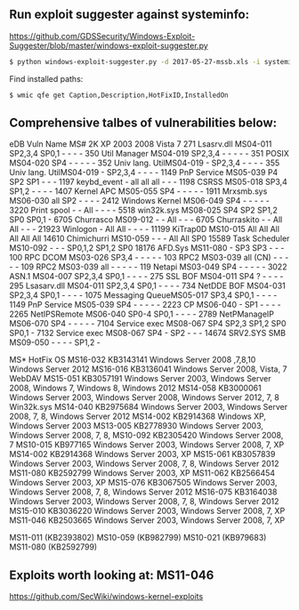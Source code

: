 ## Run exploit suggester against systeminfo:

https://github.com/GDSSecurity/Windows-Exploit-Suggester/blob/master/windows-exploit-suggester.py

```sh
$ python windows-exploit-suggester.py -d 2017-05-27-mssb.xls -i systeminfo.txt
```

Find installed paths:

```sh
$ wmic qfe get Caption,Description,HotFixID,InstalledOn
```

## Comprehensive talbes of vulnerabilities below:

eDB   Vuln Name         MS#     2K       XP     2003    2008      Vista      7
271   Lsasrv.dll     MS04-011  SP2,3,4  SP0,1    -       -        -         -
350   Util Manager   MS04-019  SP2,3,4  -        -       -        -         -
351   POSIX          MS04-020  SP4      -        -       -        -         -
352   Univ lang. UtilMS04-019   -       SP2,3,4  -       -        -         -
355   Univ lang. UtilMS04-019   -       SP2,3,4  -       -        -         -
1149  PnP Service    MS05-039  P4       SP2      SP1     -        -         -
1197  keybd_event    -         all      all      all     -        -         -
1198  CSRSS          MS05-018  SP3,4    SP1,2    -       -        -         -
1407  Kernel APC     MS05-055  SP4      -        -       -        -         -
1911  Mrxsmb.sys     MS06-030  all      SP2      -       -        -         -
2412  Windows Kernel MS06-049  SP4      -        -       -        -         -
3220  Print spool    -         -        All      -       -        -         -
5518  win32k.sys     MS08-025  SP4      SP2      SP1,2   SP0      SP0,1       -
6705  Churrasco      MS09-012  -        -        All     -        -         -
6705  Churraskito    -         -        All      All     -        -         -
21923 Winlogon       -         All      All      -       -        -         -
11199 KiTrap0D       MS10-015  All      All      All     All      All       All
14610 Chimichurri    MS10-059  -        -        -       All      All       SP0
15589 Task Scheduler MS10-092  -        -        -       SP0,1,2  SP1,2     SP0
18176 AFD.Sys        MS11-080  -        SP3      SP3     -        -         -
100   RPC DCOM       MS03-026  SP3,4    -        -       -        -         -
103   RPC2           MS03-039  all (CN) -        -       -        -         -
109   RPC2           MS03-039  all      -        -       -        -         -
119   Netapi         MS03-049  SP4      -        -       -        -         -
3022  ASN.1          MS04-007  SP2,3,4  SP0,1    -       -        -         -
275   SSL BOF        MS04-011  SP4      ?        -       -        -         -
295   Lsasarv.dll    MS04-011  SP2,3,4  SP0,1    -       -        -         -
734   NetDDE BOF     MS04-031  SP2,3,4  SP0,1    -       -        -         -
1075  Messaging QueueMS05-017  SP3,4    SP0,1    -       -        -         -
1149  PnP Service    MS05-039  SP4      -        -       -        -         -
2223  CP             MS06-040  -        SP1      -       -        -         -
2265  NetIPSRemote   MS06-040  SP0-4    SP0,1    -       -        -         -
2789  NetPManageIP   MS06-070  SP4      -        -       -        -         -
7104  Service exec   MS08-067  SP4      SP2,3    SP1,2   SP0      SP0,1     -
7132  Service exec   MS08-067  SP4      -        SP2     -        -         -
14674 SRV2.SYS SMB   MS09-050  -       -         -       -        SP1,2     -

   MS*           HotFix                         OS
MS16-032     KB3143141    Windows Server 2008 ,7,8,10 Windows Server 2012
MS16-016        KB3136041    Windows Server 2008, Vista, 7 WebDAV
MS15-051     KB3057191     Windows Server 2003, Windows Server 2008, Windows 7, Windows 8, Windows 2012
MS14-058     KB3000061    Windows Server 2003, Windows Server 2008, Windows Server 2012, 7, 8 Win32k.sys
MS14-040     KB2975684     Windows Server 2003, Windows Server 2008, 7, 8, Windows Server 2012
MS14-002     KB2914368     Windows XP, Windows Server 2003
MS13-005     KB2778930    Windows Server 2003, Windows Server 2008, 7, 8,
MS10-092     KB2305420     Windows Server 2008, 7
MS10-015     KB977165     Windows Server 2003, Windows Server 2008, 7, XP
MS14-002     KB2914368    Windows Server 2003, XP
MS15-061     KB3057839    Windows Server 2003, Windows Server 2008, 7, 8, Windows Server 2012
MS11-080     KB2592799    Windows Server 2003, XP
MS11-062     KB2566454    Windows Server 2003, XP
MS15-076     KB3067505    Windows Server 2003, Windows Server 2008, 7, 8, Windows Server 2012
MS16-075     KB3164038    Windows Server 2003, Windows Server 2008, 7, 8, Windows Server 2012
MS15-010     KB3036220    Windows Server 2003, Windows Server 2008, 7, XP
MS11-046     KB2503665    Windows Server 2003, Windows Server 2008, 7, XP

MS11-011 (KB2393802)
MS10-059 (KB982799)
MS10-021 (KB979683)
MS11-080 (KB2592799)

## Exploits worth looking at: MS11-046

https://github.com/SecWiki/windows-kernel-exploits